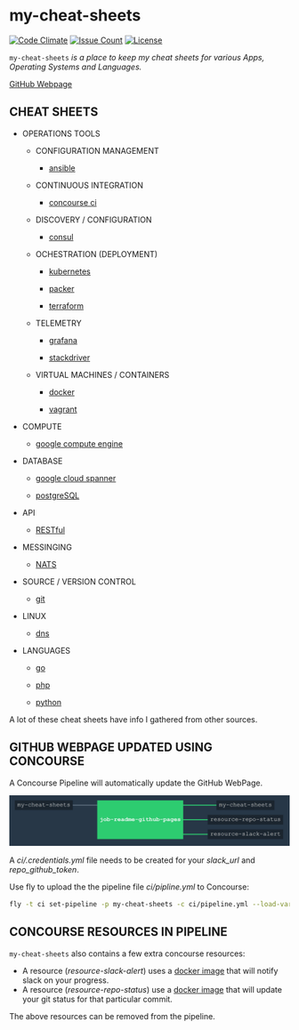 # my-cheat-sheets

[![Code Climate](https://codeclimate.com/github/JeffDeCola/my-cheat-sheets/badges/gpa.svg)](https://codeclimate.com/github/JeffDeCola/my-cheat-sheets)
[![Issue Count](https://codeclimate.com/github/JeffDeCola/my-cheat-sheets/badges/issue_count.svg)](https://codeclimate.com/github/JeffDeCola/my-cheat-sheets/issues)
[![License](http://img.shields.io/:license-mit-blue.svg)](http://jeffdecola.mit-license.org)

`my-cheat-sheets` _is a place to keep my cheat sheets for various Apps,
Operating Systems and Languages._

[GitHub Webpage](https://jeffdecola.github.io/my-cheat-sheets/)

## CHEAT SHEETS

* OPERATIONS TOOLS

  * CONFIGURATION MANAGEMENT

    * [ansible](https://github.com/JeffDeCola/my-cheat-sheets/tree/master/ansible-cheat-sheet)

  * CONTINUOUS INTEGRATION

    * [concourse ci](https://github.com/JeffDeCola/my-cheat-sheets/tree/master/concourse-ci-cheat-sheet)

  * DISCOVERY / CONFIGURATION

    * [consul](https://github.com/JeffDeCola/my-cheat-sheets/tree/master/consul-cheat-sheet)

  * OCHESTRATION (DEPLOYMENT)

    * [kubernetes](https://github.com/JeffDeCola/my-cheat-sheets/tree/master/kubernetes-cheat-sheet)

    * [packer](https://github.com/JeffDeCola/my-cheat-sheets/tree/master/packer-cheat-sheet)

    * [terraform](https://github.com/JeffDeCola/my-cheat-sheets/tree/master/terraform-cheat-sheet)

  * TELEMETRY

    * [grafana](https://github.com/JeffDeCola/my-cheat-sheets/tree/master/grafana-cheat-sheet)

    * [stackdriver](https://github.com/JeffDeCola/my-cheat-sheets/tree/master/stackdriver-cheat-sheet)

  * VIRTUAL MACHINES / CONTAINERS

    * [docker](https://github.com/JeffDeCola/my-cheat-sheets/tree/master/docker-cheat-sheet)

    * [vagrant](https://github.com/JeffDeCola/my-cheat-sheets/tree/master/vagrant-cheat-sheet)

* COMPUTE

  * [google compute engine](https://github.com/JeffDeCola/my-cheat-sheets/tree/master/google-compute-engine-cheat-sheet)

* DATABASE

  * [google cloud spanner](https://github.com/JeffDeCola/my-cheat-sheets/tree/master/google-cloud-spanner-cheat-sheet)

  * [postgreSQL](https://github.com/JeffDeCola/my-cheat-sheets/tree/master/postgreSQL-cheat-sheet)

* API

  * [RESTful](https://github.com/JeffDeCola/my-cheat-sheets/tree/master/RESTful-cheat-sheet)

* MESSINGING

  * [NATS](https://github.com/JeffDeCola/my-cheat-sheets/tree/master/NATS-cheat-sheet)

* SOURCE / VERSION CONTROL

  * [git](https://github.com/JeffDeCola/my-cheat-sheets/tree/master/git-cheat-sheet)

* LINUX

  * [dns](https://github.com/JeffDeCola/my-cheat-sheets/tree/master/dns-cheat-sheet)

* LANGUAGES

  * [go](https://github.com/JeffDeCola/my-go-examples)

  * [php](https://github.com/JeffDeCola/my-php-containers)

  * [python](https://github.com/JeffDeCola/my-python-examples)

A lot of these cheat sheets have info I gathered from other sources.

## GITHUB WEBPAGE UPDATED USING CONCOURSE

A Concourse Pipeline will automatically update the GitHub WebPage.

![IMAGE - my-cheat-sheets concourse ci piepline - IMAGE](docs/pics/my-cheat-sheets-pipeline.jpg)

A _ci/.credentials.yml_ file needs to be created for your _slack_url_ and _repo_github_token_.

Use fly to upload the the pipeline file _ci/pipline.yml_ to Concourse:

```bash
fly -t ci set-pipeline -p my-cheat-sheets -c ci/pipeline.yml --load-vars-from ci/.credentials.yml
```

## CONCOURSE RESOURCES IN PIPELINE

`my-cheat-sheets` also contains a few extra concourse resources:

* A resource (_resource-slack-alert_) uses a [docker image](https://hub.docker.com/r/cfcommunity/slack-notification-resource)
  that will notify slack on your progress.
* A resource (_resource-repo-status_) use a [docker image](https://hub.docker.com/r/dpb587/github-status-resource)
  that will update your git status for that particular commit.

The above resources can be removed from the pipeline.
